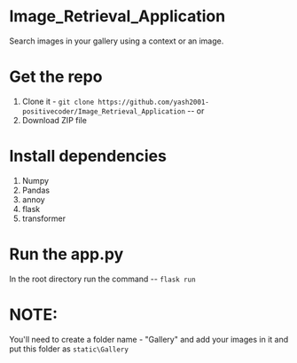 # Image_Retrieval_Application
Search images in your gallery using a context or an image.

# Get the repo
  1. Clone it - `git clone https://github.com/yash2001-positivecoder/Image_Retrieval_Application` -- or
  2. Download ZIP file

# Install dependencies
 1. Numpy
 2. Pandas
 3. annoy
 4. flask
 5. transformer

# Run the app.py
In the root directory run the command -- `flask run`

# NOTE:
 You'll need to create a folder name - "Gallery" and add your images in it and put this folder as `static\Gallery`
